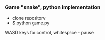### Game "snake", python implementation

- clone repository
- \$ python game.py

WASD keys for control, whitespace - pause
